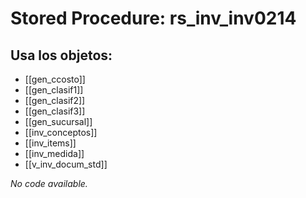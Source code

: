 # Stored Procedure: rs_inv_inv0214

## Usa los objetos:
- [[gen_ccosto]]
- [[gen_clasif1]]
- [[gen_clasif2]]
- [[gen_clasif3]]
- [[gen_sucursal]]
- [[inv_conceptos]]
- [[inv_items]]
- [[inv_medida]]
- [[v_inv_docum_std]]

*No code available.*
